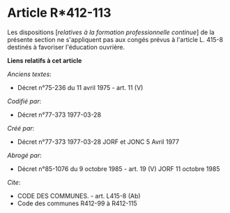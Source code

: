 # Article R*412-113

Les dispositions [*relatives à la formation professionnelle continue*] de la présente section ne s'appliquent pas aux congés
prévus à l'article L. 415-8 destinés à favoriser l'éducation ouvrière.

**Liens relatifs à cet article**

_Anciens textes_:

  - Décret n°75-236 du 11 avril 1975 - art. 11 (V)

_Codifié par_:

  - Décret n°77-373 1977-03-28

_Créé par_:

  - Décret n°77-373 1977-03-28 JORF et JONC 5 Avril 1977

_Abrogé par_:

  - Décret n°85-1076 du 9 octobre 1985 - art. 19 (V) JORF 11 octobre 1985

_Cite_:

  - CODE DES COMMUNES. - art. L415-8 (Ab)
  - Code des communes R412-99 à R412-115
